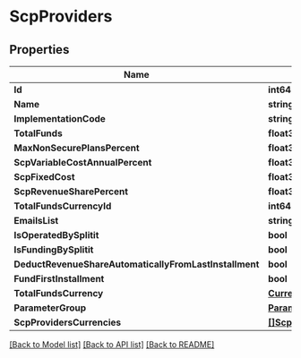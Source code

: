# ScpProviders

## Properties

Name | Type | Description | Notes
------------ | ------------- | ------------- | -------------
**Id** | **int64** |  | 
**Name** | **string** |  | [optional] 
**ImplementationCode** | **string** |  | [optional] 
**TotalFunds** | **float32** |  | 
**MaxNonSecurePlansPercent** | **float32** |  | 
**ScpVariableCostAnnualPercent** | **float32** |  | 
**ScpFixedCost** | **float32** |  | 
**ScpRevenueSharePercent** | **float32** |  | 
**TotalFundsCurrencyId** | **int64** |  | [optional] 
**EmailsList** | **string** |  | [optional] 
**IsOperatedBySplitit** | **bool** |  | [optional] 
**IsFundingBySplitit** | **bool** |  | 
**DeductRevenueShareAutomaticallyFromLastInstallment** | **bool** |  | 
**FundFirstInstallment** | **bool** |  | 
**TotalFundsCurrency** | [**Currencies**](Currencies.md) |  | [optional] 
**ParameterGroup** | [**ParameterGroups**](ParameterGroups.md) |  | [optional] 
**ScpProvidersCurrencies** | [**[]ScpProvidersCurrencies**](ScpProvidersCurrencies.md) |  | [optional] 

[[Back to Model list]](../README.md#documentation-for-models) [[Back to API list]](../README.md#documentation-for-api-endpoints) [[Back to README]](../README.md)


